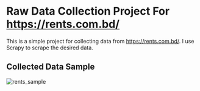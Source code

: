 # Raw Data Collection Project For https://rents.com.bd/

This is a simple project for collecting data from https://rents.com.bd/. I use Scrapy to scrape the desired data.

## Collected Data Sample
![rents_sample](https://github.com/Omee63/WebScrapingProject_rents.com.bd/assets/77140134/f4ba03a8-3fa6-4228-8c24-a9b44e9c7c3f)
